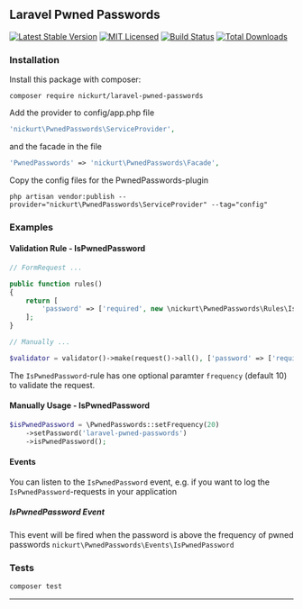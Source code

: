 ## Laravel Pwned Passwords

[![Latest Stable Version](https://poser.pugx.org/nickurt/laravel-pwned-passwords/v/stable?format=flat-square)](https://packagist.org/packages/nickurt/laravel-pwned-passwords)
[![MIT Licensed](https://img.shields.io/badge/license-MIT-brightgreen.svg?style=flat-square)](LICENSE.md)
[![Build Status](https://img.shields.io/travis/nickurt/laravel-pwned-passwords/master.svg?style=flat-square)](https://travis-ci.org/nickurt/laravel-pwned-passwords)
[![Total Downloads](https://img.shields.io/packagist/dt/nickurt/laravel-pwned-passwords.svg?style=flat-square)](https://packagist.org/packages/nickurt/laravel-pwned-passwords)

### Installation
Install this package with composer:
```
composer require nickurt/laravel-pwned-passwords
```

Add the provider to config/app.php file

```php
'nickurt\PwnedPasswords\ServiceProvider',
```

and the facade in the file

```php
'PwnedPasswords' => 'nickurt\PwnedPasswords\Facade',
```

Copy the config files for the PwnedPasswords-plugin

```
php artisan vendor:publish --provider="nickurt\PwnedPasswords\ServiceProvider" --tag="config"
```

### Examples

#### Validation Rule - IsPwnedPassword
```php
// FormRequest ...

public function rules()
{
    return [
        'password' => ['required', new \nickurt\PwnedPasswords\Rules\IsPwnedPassword(20)]
    ];
}

// Manually ...

$validator = validator()->make(request()->all(), ['password' => ['required', new \nickurt\PwnedPasswords\Rules\IsPwnedPassword(20)]]);
```
The `IsPwnedPassword`-rule has one optional paramter `frequency` (default 10) to validate the request.
#### Manually Usage - IsPwnedPassword
```php
$isPwnedPassword = \PwnedPasswords::setFrequency(20)
    ->setPassword('laravel-pwned-passwords')
    ->isPwnedPassword();
```
#### Events
You can listen to the `IsPwnedPassword` event, e.g. if you want to log the `IsPwnedPassword`-requests in your application
##### IsPwnedPassword Event
This event will be fired when the password is above the frequency of pwned passwords
`nickurt\PwnedPasswords\Events\IsPwnedPassword`
### Tests
```sh
composer test
```
- - - 